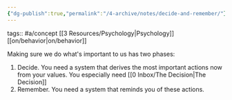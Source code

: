 ```yaml
---
{"dg-publish":true,"permalink":"/4-archive/notes/decide-and-remember/"}
---
```


tags:: #a/concept [[3 Resources/Psychology\|Psychology]] [[on/behavior\|on/behavior]] 

Making sure we do what's important to us has two phases:
1. Decide. You need a system that derives the most important actions now from your values. You especially need [[0 Inbox/The Decision\|The Decision]]
2. Remember. You need a system that reminds you of these actions.
